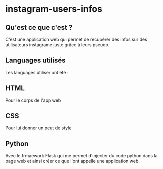 # instagram-users-infos



## Qu'est ce que c'est ?

C'est une application web qui permet de recupérer des infos sur des utilisateurs instagrame juste grâce à leurs pseudo.

## Languages utilisés

Les languages utiliser ont été : 

## HTML

Pour le corps de l'app web

## CSS

Pour lui donner un peut de style

## Python

Avec le frmaework Flask qui me permet d'injecter du code python dans la page web et ainsi créer ce que l'ont appelle une application web.